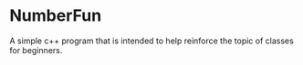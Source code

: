 # NumberFun
A simple c++ program that is intended to help reinforce the topic of classes for beginners.
